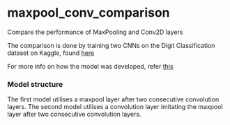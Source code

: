 # maxpool_conv_comparison
Compare the performance of MaxPooling and Conv2D layers

The comparison is done by training two CNNs on the Digit Classification dataset on Kaggle, found [here](https://www.kaggle.com/c/digit-recognizer/data)

For more info on how the model was developed, refer [this](https://www.kaggle.com/cdeotte/how-to-choose-cnn-architecture-mnist)

### Model structure
The first model utilises a maxpool layer after two consecutive convolution layers. The second model utilises a convolution layer imitating the maxpool layer after two consecutive convolution layers.
